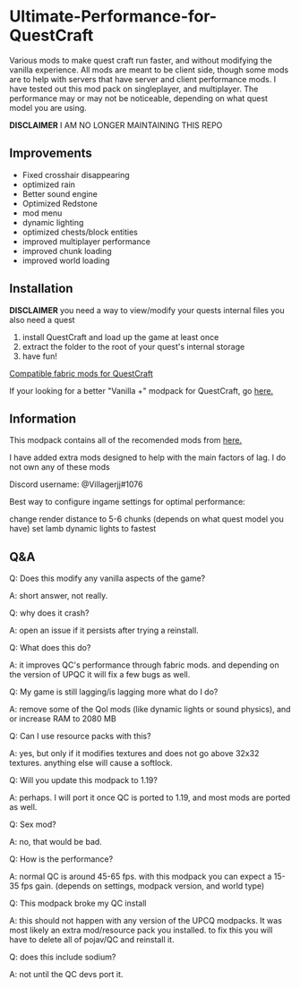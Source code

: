# Ultimate-Performance-for-QuestCraft
Various mods to make quest craft run faster, and without modifying the vanilla experience. All mods are meant to be client side, though some mods are to help with servers that have server and client performance mods. I have tested out this mod pack on singleplayer, and multiplayer. The performance may or may not be noticeable, depending on what quest model you are using.

__DISCLAIMER__ I AM NO LONGER MAINTAINING THIS REPO

## Improvements
- Fixed crosshair disappearing
- optimized rain 
- Better sound engine 
- Optimized Redstone 
- mod menu
- dynamic lighting 
- optimized chests/block entities 
- improved multiplayer performance
- improved chunk loading
- improved world loading

## Installation

__DISCLAIMER__ you need a way to view/modify your quests internal files you also need a quest

1. install QuestCraft and load up the game at least once
2. extract the folder to the root of your quest's internal storage 
3. have fun! 

[Compatible fabric mods for QuestCraft](https://docs.google.com/spreadsheets/d/1asSBM30P3bXXjfQrpcjZodNJGVZuTiVrFGoooB8TwTw/edit#gid=0)

If your looking for a better "Vanilla +" modpack for QuestCraft, go [here.](https://github.com/Mage-Enderman/Mage-QuestCraft-Mods)

## Information 
This modpack contains all of the recomended mods from [here.](https://github.com/QuestCraftPlusPlus/QuestCraft#Recommended-mods) 

I have added extra mods designed to help with the main factors of lag. I do not own any of these mods

Discord username: @Villagerjj#1076

Best way to configure ingame settings for optimal performance:

change render distance to 5-6 chunks (depends on what quest model you have) set lamb dynamic lights to fastest

## Q&A

Q: Does this modify any vanilla aspects of the game? 

A: short answer, not really.

Q: why does it crash? 

A: open an issue if it persists after trying a reinstall.

Q: What does this do? 

A: it improves QC's performance through fabric mods. and depending on the version of UPQC it will fix a few bugs as well.

Q: My game is still lagging/is lagging more what do I do? 

A: remove some of the Qol mods (like dynamic lights or sound physics), and or increase RAM to 2080 MB

Q: Can I use resource packs with this? 

A: yes, but only if it modifies textures and does not go above 32x32 textures. anything else will cause a softlock.

Q: Will you update this modpack to 1.19? 

A: perhaps. I will port it once QC is ported to 1.19, and most mods are ported as well.

Q: Sex mod? 

A: no, that would be bad.

Q: How is the performance? 

A: normal QC is around 45-65 fps. with this modpack you can expect a 15-35 fps gain. (depends on settings, modpack version, and world type)

Q: This modpack broke my QC install 

A: this should not happen with any version of the UPCQ modpacks. It was most likely an extra mod/resource pack you installed. to fix this you will have to delete all of pojav/QC and reinstall it.

Q: does this include sodium? 

A: not until the QC devs port it.
